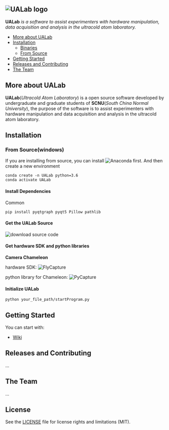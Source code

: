 ![UALab logo](https://github.com/LingFengZhang24/lab_gui/blob/master/UALab.png)
--------------------------------------------------------------------------------

**UALab** *is a software to assist experimenters with hardware manipulation, data acquisition and analysis in the ultracold atom laboratory.*

- [More about UALab](#more-about-UALab)
- [Installation](#installation)
  - [Binaries](#binaries)
  - [From Source](#from-source)
- [Getting Started](#getting-started)
- [Releases and Contributing](#releases-and-contributing)
- [The Team](#the-team)

## More about UALab
**UALab**(*Ultracold Atom Laboratory*) is a open source software developed by undergraduate and graduate students of **SCNU**(*South China Normal University*), the purpose of the software is to assist experimenters with hardware manipulation and data acquisition and analysis in the ultracold atom laboratory.

## Installation
### From Source(windows)

If you are installing from source, you can install ![Anaconda](https://www.anaconda.com/distribution/) first.
And then create a new environment
```
conda create -n UALab python=3.6
conda activate UALab
```

#### Install Dependencies

Common
```
pip install pyqtgraph pyqt5 Pillow pathlib
```

#### Get the UALab Source
![download source code](https://github.com/LingFengZhang24/lab_gui.git)

#### Get hardware SDK and python libraries
**Camera Chameleon**

  hardware SDK: ![FlyCapture](https://flir.app.boxcn.net/v/Flycapture2SDK/folder/73493389920)
  
  python library for Chameleon: ![PyCapture](https://flir.app.boxcn.net/v/Flycapture2SDK/folder/73504933407)

#### Initialize UALab
```
python your_file_path/startProgram.py
```


## Getting Started

You can start with:
- [Wiki](https://github.com/LingFengZhang24/lab_gui/wiki)


## Releases and Contributing
...

## The Team
...

## License
See the [LICENSE](https://github.com/LingFengZhang24/lab_gui/blob/master/LICENSE) file for license rights and limitations (MIT).

